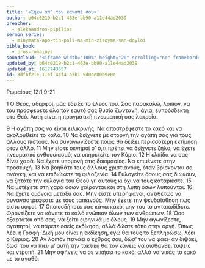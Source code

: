 ```yaml
---
title: '«Σήκω απ’ τον καναπέ σου»'
author: b64c0219-b2c1-463e-bb90-a11e44ad2039
preacher:
  - aleksandros-pipilios
sermon_series:
  - minymata-apo-tin-poli-na-min-zisoyme-san-doyloi
bible_book:
  - pros-romaioys
soundcloud: '<iframe width="100%" height="20" scrolling="no" frameborder="no" allow="autoplay" src="https://w.soundcloud.com/player/?url=https%3A//api.soundcloud.com/tracks/738813586%3Fsecret_token%3Ds-5jyEw&color=%23ff5500&inverse=false&auto_play=false&show_user=true"></iframe>'
updated_by: b64c0219-b2c1-463e-bb90-a11e44ad2039
updated_at: 1617743557
id: 3dfbf21e-11ef-4cf4-a7b1-5d0ee80b9e0e
---
```

Ρωμαίους 12:1,9-21

1 Ο Θεός, αδερφοί, μάς έδειξε το έλεός του. Σας παρακαλώ, λοιπόν, να του προσφέρετε όλο τον εαυτό σας θυσία ζωντανή, άγια, ευπρόσδεκτη στο Θεό. Αυτή είναι η πραγματική πνευματική σας λατρεία.

9 Η αγάπη σας να είναι ειλικρινής. Να αποστρέφεστε το κακό και να ακολουθείτε το καλό. 10 Να δείχνετε με στοργή την αγάπη σας για τους άλλους πιστούς. Να συναγωνίζεστε ποιος θα δείξει περισσότερη εκτίμηση στον άλλο. 11 Μην είστε οκνηροί σ’ ό,τι πρέπει να δείχνετε ζήλο, να έχετε πνευματικό ενθουσιασμό, να υπηρετείτε τον Κύριο. 12 Η ελπίδα να σας δίνει χαρά. Να έχετε υπομονή στις δοκιμασίες. Να επιμένετε στην προσευχή. 13 Να βοηθάτε τους άλλους χριστιανούς, όταν βρίσκονται σε ανάγκη, και να επιδιώκετε τη φιλοξενία. 14 Ευλογείτε όσους σας διώκουν, να ζητάτε την ευλογία του Θεού γι’ αυτούς κι όχι να τους καταριέστε. 15 Να μετέχετε στη χαρά όσων χαίρονται και στη λύπη όσων λυπούνται. 16 Να έχετε ομόνοια μεταξύ σας. Μην είστε υπερήφανοι, αντιθέτως να συναναστρέφεστε με τους ταπεινούς. Μην έχετε την ψευδαίσθηση πως είστε σοφοί. 17 Οποιοσδήποτε σας κάνει κακό, μην του το ανταποδίδετε. Φροντίζετε να κάνετε το καλό ενώπιον όλων των ανθρώπων. 18 Όσο εξαρτάται από σας, να ζείτε ειρηνικά με όλους. 19 Μην αγωνίζεστε, αγαπητοί, να πάρετε εσείς εκδίκηση, αλλά δώστε τόπο στην οργή. Όπως λέει η Γραφή: Δική μου είναι η εκδίκηση, εγώ θα τους το ξεπληρώσω, λέει ο Κύριος. 20 Αν λοιπόν πεινάει ο εχθρός σου, δώσ’ του να φάει· αν διψάει, δώσ’ του να πιει· μ’ αυτή την τακτική θα τον κάνεις να αισθανθεί τύψεις και ντροπή. 21 Μην αφήνεις να σε νικήσει το κακό, αλλά να νικάς το κακό με το αγαθό.